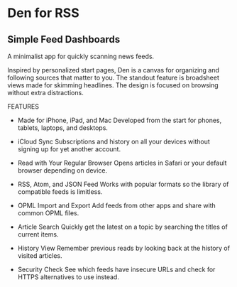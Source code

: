 # Den for RSS

## Simple Feed Dashboards

A minimalist app for quickly scanning news feeds.

Inspired by personalized start pages, Den is a canvas for organizing and following sources that matter to you. The standout feature is broadsheet views made for skimming headlines. The design is focused on  browsing without extra distractions.

FEATURES

+ Made for iPhone, iPad, and Mac
Developed from the start for phones, tablets, laptops, and desktops.

+ iCloud Sync
Subscriptions and history on all your devices without signing up for yet another account. 

+ Read with Your Regular Browser
Opens articles in Safari or your default browser depending on device.

+ RSS, Atom, and JSON Feed
Works with popular formats so the library of compatible feeds is limitless.

+ OPML Import and Export
Add feeds from other apps and share with common OPML files.

+ Article Search
Quickly get the latest on a topic by searching the titles of current items.

+ History View
Remember previous reads by looking back at the history of visited articles.

+ Security Check
See which feeds have insecure URLs and check for HTTPS alternatives to use instead.
